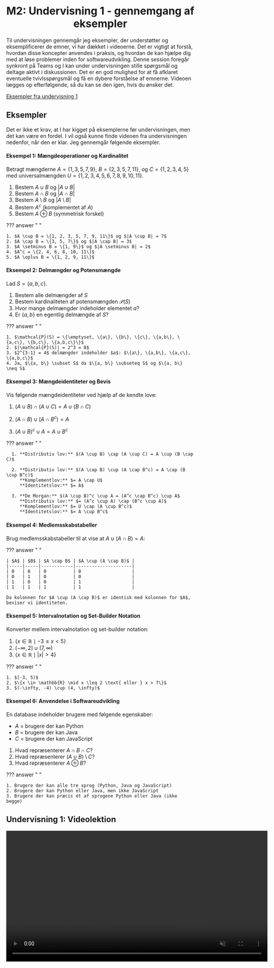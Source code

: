 <h1 align="center">M2: Undervisning 1 - gennemgang af eksempler</h1>

Til undervisningen gennemgår jeg eksempler, der understøtter og eksemplificerer de emner, vi har dækket i videoerne. Det er vigtigt at forstå, hvordan disse koncepter anvendes i praksis, og hvordan de kan hjælpe dig med at løse problemer inden for softwareudvikling. Denne session foregår synkront på Teams og I kan under undervisningen stille spørgsmål og deltage aktivt i diskussionen. Det er en god mulighed for at få afklaret eventuelle tvivlsspørgsmål og få en dybere forståelse af emnerne. Videoen lægges op efterfølgende, så du kan se den igen, hvis du ønsker det.

[Eksempler fra undervisning 1](https://drive.google.com/file/d/1hEMdR-Ad8850lOJ5YlNQ4Eo0phme7eW6/view?usp=sharing)

## Eksempler

Det er ikke et krav, at I har kigget på eksemplerne før undervisningen, men det kan være en fordel. I vil også kunne finde videoen fra undervisningen nedenfor, når den er klar. Jeg gennemgår følgende eksempler.

<style>
body[data-md-color-scheme] .md-content ol       { list-style-type: lower-alpha; }
body[data-md-color-scheme] .md-content ol li    { padding-left: 10px; }
</style>

#### Eksempel 1: Mængdeoperationer og Kardinalitet

Betragt mængderne $A=\{1, 3, 5, 7, 9\}$, $B=\{2, 3, 5, 7, 11\}$, og $C=\{1, 2, 3, 4, 5\}$ med universalmængden $U=\{1, 2, 3, 4, 5, 6, 7, 8, 9, 10, 11\}$.

1. Bestem $A \cup B$ og $|A \cup B|$
2. Bestem $A \cap B$ og $|A \cap B|$
3. Bestem $A \setminus B$ og $|A \setminus B|$
4. Bestem $A^c$ (komplementet af $A$)
5. Bestem $A \oplus B$ (symmetrisk forskel)

??? answer "&nbsp;"

    1. $A \cup B = \{1, 2, 3, 5, 7, 9, 11\}$ og $|A \cup B| = 7$
    2. $A \cap B = \{3, 5, 7\}$ og $|A \cap B| = 3$
    3. $A \setminus B = \{1, 9\}$ og $|A \setminus B| = 2$
    4. $A^c = \{2, 4, 6, 8, 10, 11\}$
    5. $A \oplus B = \{1, 2, 9, 11\}$

#### Eksempel 2: Delmængder og Potensmængde

Lad $S = \{a, b, c\}$.

1. Bestem alle delmængder af $S$
2. Bestem kardinaliteten af potensmængden $\mathcal{P}(S)$
3. Hvor mange delmængder indeholder elementet $a$?
4. Er $\{a, b\}$ en egentlig delmængde af $S$?

??? answer "&nbsp;"

    1. $\mathcal{P}(S) = \{\emptyset, \{a\}, \{b\}, \{c\}, \{a,b\}, \{a,c\}, \{b,c\}, \{a,b,c\}\}$
    2. $|\mathcal{P}(S)| = 2^3 = 8$
    3. $2^{3-1} = 4$ delmængder indeholder $a$: $\{a\}, \{a,b\}, \{a,c\}, \{a,b,c\}$
    4. Ja, $\{a, b\} \subset S$ da $\{a, b\} \subseteq S$ og $\{a, b\} \neq S$

#### Eksempel 3: Mængdeidentiteter og Bevis

Vis følgende mængdeidentiteter ved hjælp af de kendte love:

1. $(A \cup B) \cap (A \cup C) = A \cup (B \cap C)$

2. $(A \cap B) \cup (A \cap B^c) = A$

3. $(A \cup B)^c \cup A = A \cup B^c$


??? answer "&nbsp;"

      1. **Distributiv lov:** $(A \cup B) \cap (A \cup C) = A \cup (B \cap C)$

      2. **Distributiv lov:** $(A \cap B) \cup (A \cap B^c) = A \cap (B \cup B^c)$  
         **Komplementlov:** $= A \cap U$  
         **Identitetslov:** $= A$

      3. **De Morgan:** $(A \cup B)^c \cup A = (A^c \cap B^c) \cup A$  
         **Distributiv lov:** $= (A^c \cup A) \cap (B^c \cup A)$  
         **Komplementlov:** $= U \cap (A \cup B^c)$  
         **Identitetslov:** $= A \cup B^c$

#### Eksempel 4: Medlemsskabstabeller

Brug medlemsskabstabeller til at vise at $A \cup (A \cap B) = A$:

??? answer "&nbsp;"

    | $A$ | $B$ | $A \cap B$ | $A \cup (A \cap B)$ |
    |-----|-----|------------|---------------------|
    | 0   | 0   | 0          | 0                   |
    | 0   | 1   | 0          | 0                   |
    | 1   | 0   | 0          | 1                   |
    | 1   | 1   | 1          | 1                   |

    Da kolonnen for $A \cup (A \cap B)$ er identisk med kolonnen for $A$, beviser vi identiteten.

#### Eksempel 5: Intervalnotation og Set-Builder Notation

Konverter mellem intervalnotation og set-builder notation:

1. $\{x \in \mathbb{R} \mid -3 \leq x < 5\}$
2. $(-\infty, 2] \cup (7, \infty)$
3. $\{x \in \mathbb{R} \mid |x| > 4\}$

??? answer "&nbsp;"

    1. $[-3, 5)$
    2. $\{x \in \mathbb{R} \mid x \leq 2 \text{ eller } x > 7\}$
    3. $(-\infty, -4) \cup (4, \infty)$

#### Eksempel 6: Anvendelse i Softwareudvikling

En database indeholder brugere med følgende egenskaber:

   - $A$ = brugere der kan Python
   - $B$ = brugere der kan Java  
   - $C$ = brugere der kan JavaScript  

<!-- list break -->

1. Hvad repræsenterer $A \cap B \cap C$?
2. Hvad repræsenterer $(A \cup B) \setminus C$?
3. Hvad repræsenterer $A \oplus B$?

??? answer "&nbsp;"

    1. Brugere der kan alle tre sprog (Python, Java og JavaScript)
    2. Brugere der kan Python eller Java, men ikke JavaScript
    3. Brugere der kan præcis ét af sprogene Python eller Java (ikke begge)


## Undervisning 1: Videolektion

<p align="center">
    <video width="700" autoplay loop muted controls playsinline preload="metadata">
        <source src="/MSE1_DK_25/figures/comingsoon.mp4" type="video/mp4">
        Your browser does not support the video tag.
    </video>
</p>
